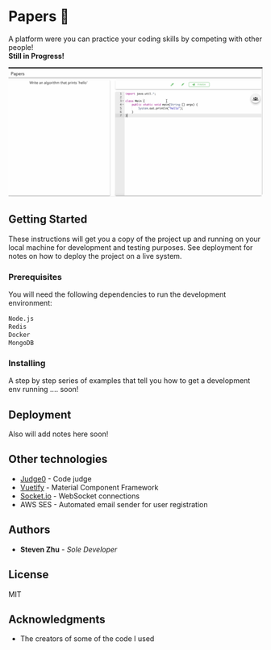 # Papers :page_facing_up:

A platform were you can practice your coding skills by competing with other people! <br />
**Still in Progress!**

![](images/PapersDemo.gif)

## Getting Started

These instructions will get you a copy of the project up and running on your local machine for development and testing purposes. See deployment for notes on how to deploy the project on a live system.

### Prerequisites

You will need the following dependencies to run the development environment:

```
Node.js
Redis
Docker
MongoDB
```

### Installing

A step by step series of examples that tell you how to get a development env running .... soon!


## Deployment

Also will add notes here soon!

## Other technologies

* [Judge0](https://github.com/judge0/api) - Code judge
* [Vuetify](https://vuetifyjs.com/en/) - Material Component Framework
* [Socket.io](https://socket.io/) - WebSocket connections
* AWS SES - Automated email sender for user registration

## Authors

* **Steven Zhu** - *Sole Developer*


## License

MIT

## Acknowledgments

* The creators of some of the code I used

